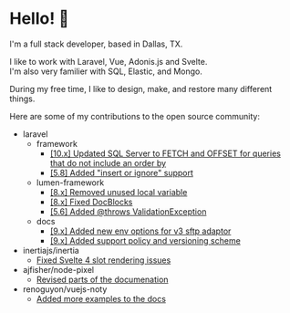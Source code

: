 # Hello! 👋

I'm a full stack developer, based in Dallas, TX. 

I like to work with Laravel, Vue, Adonis.js and Svelte.  
I'm also very familier with SQL, Elastic, and Mongo. 

During my free time, I like to design, make, and restore many different things. 

Here are some of my contributions to the open source community:

- laravel
  - framework
    - [[10.x] Updated SQL Server to FETCH and OFFSET for queries that do not include an order by](https://github.com/laravel/framework/pull/44937)
    - [[5.8] Added "insert or ignore" support](https://github.com/laravel/framework/pull/29639)
  - lumen-framework
    - [[8.x] Removed unused local variable](https://github.com/laravel/lumen-framework/pull/1186)
    - [[8.x] Fixed DocBlocks](https://github.com/laravel/lumen-framework/pull/1187)
    - [[5.6] Added @throws ValidationException](https://github.com/laravel/lumen-framework/pull/732)
  - docs
    - [[9.x] Added new env options for v3 sftp adaptor](https://github.com/laravel/docs/pull/7757)
    - [[9.x] Added support policy and versioning scheme](https://github.com/laravel/lumen-docs/pull/198)
- inertiajs/inertia
  - [Fixed Svelte 4 slot rendering issues](https://github.com/inertiajs/inertia/pull/1763)
- ajfisher/node-pixel
  - [Revised parts of the documenation](https://github.com/ajfisher/node-pixel/pull/134)
- renoguyon/vuejs-noty
  - [Added more examples to the docs](https://github.com/renoguyon/vuejs-noty/pull/16)
